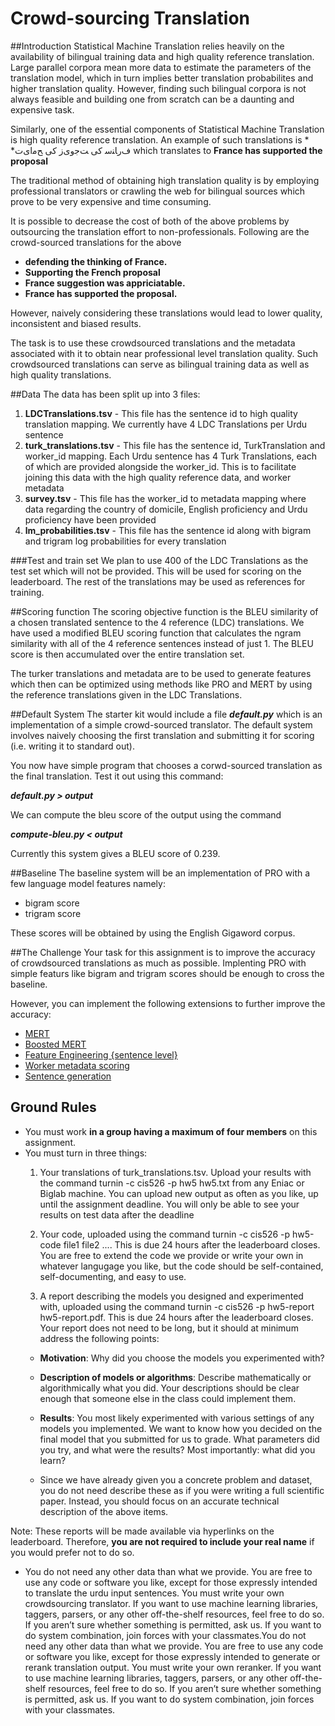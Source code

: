 Crowd-sourcing Translation
=========================


##Introduction
Statistical Machine Translation relies heavily on the availability of bilingual training data and high quality reference translation. Large parallel corpora mean more data to estimate the parameters of the translation model, which in turn implies better translation probabilites and higher translation quality. However, finding such bilingual corpora is not always feasible and building one from scratch can be a daunting and expensive task.

Similarly, one of the essential components of Statistical Machine Translation is high quality reference translation. An example of such translations is
	* *ﻑﺭﺎﻨﺳ کی ﺖﺟﻭیﺯ کی ﺢﻣﺍیﺕ
    which translates to **France has supported the proposal**

The traditional method of obtaining high translation quality is by employing professional translators or crawling the web for bilingual sources which prove to be very expensive and time consuming. 

It is possible to decrease the cost of both of the above problems by outsourcing the translation effort to non-professionals. Following are the crowd-sourced translations for the above

*	**defending the thinking of France.**
*	**Supporting the French proposal**
*	**France suggestion was appriciatable.**
*	**France has supported the proposal.**

However, naively considering these translations would lead to lower quality, inconsistent and biased results. 

The task is to use these crowdsourced translations and the metadata associated with it to obtain near professional level translation quality. Such crowdsourced translations can serve as bilingual training data as well as high quality translations.


##Data
The data has been split up into 3 files:

1.	**LDCTranslations.tsv** - This file has the sentence id to high quality translation mapping. We currently have 4 LDC Translations per Urdu sentence
2.	**turk_translations.tsv** - This file has the sentence id, TurkTranslation and worker_id mapping. Each Urdu sentence has 4 Turk Translations, each of which are provided alongside the worker_id. This is to facilitate joining this data with the high quality reference data, and worker metadata
3.	**survey.tsv** - This file has the worker_id to metadata mapping where data regarding the country of domicile, English proficiency and Urdu proficiency have been provided
4.	**lm_probabilities.tsv** - This file has the sentence id along with bigram and trigram log probabilities for every translation

###Test and train set
We plan to use 400 of the LDC Translations as the test set which will not be provided. This will be used for scoring on the leaderboard.
The rest of the translations may be used as references for training.

##Scoring function
The scoring objective function is the BLEU similarity of a chosen translated sentence to the 4 reference (LDC) translations. We have used a modified BLEU scoring function that calculates the ngram similarity with all of the 4 reference sentences instead of just 1. The BLEU score is then accumulated over the entire translation set.

The turker translations and metadata are to be used to generate features which then can be optimized using methods like PRO and MERT by using the reference translations given in the LDC Translations.

##Default System
The starter kit would include a file *__default.py__* which is an implementation of a simple crowd-sourced translator. The default system involves naively choosing the first translation and submitting it for scoring (i.e. writing it to standard out).
 
You now have simple program that chooses a corwd-sourced translation as the final translation. Test it out using this command:

*__default.py > output__*

We can compute the bleu score of the output using the command

*__compute-bleu.py < output__*

Currently this system gives a BLEU score of 0.239.

##Baseline
The baseline system will be an implementation of PRO with a few language model features namely:

*	bigram score
*	trigram score

These scores will be obtained by using the English Gigaword corpus.


##The Challenge
Your task for this assignment is to improve the accuracy of crowdsourced translations as much as possible. Implenting PRO with simple featurs like bigram and trigram scores should be enough to cross the baseline. 

However, you can implement the following extensions to further improve the accuracy:

*	[MERT](http://mt-archive.info/ACL-2011-Zaidan.pdf)
*	[Boosted MERT](https://ssli.ee.washington.edu/people/duh/papers/acl08boost.pdf)
*	[Feature Engineering {sentence level}][Crowdsourcing Translation]
*	[Worker metadata scoring][Crowdsourcing Translation]
*	[Sentence generation][Crowdsourcing Translation]

[Crowdsourcing Translation]:(http://www.cis.upenn.edu/~ccb/publications/crowdsourcing-translation.pdf)
    

 
## Ground Rules

*	You must work **in a group having a maximum of four members** on this assignment.
*	You must turn in three things:
	1.	Your translations of turk_translations.tsv. Upload your 			results with the command turnin -c cis526 -p hw5 hw5.txt 			from any Eniac or Biglab machine. You can upload new output 		as often as you like, up until the assignment deadline. You will only be able to see your results on test data after the deadline

	2.	Your code, uploaded using the command turnin -c cis526 -p hw5-code file1 file2 .... This is due 24 hours after the leaderboard closes. You are free to extend the code we provide or write your own in whatever langugage you like, but the code should be self-contained, self-documenting, and easy to use.
    
    3.	A report describing the models you designed and experimented with, uploaded using the command turnin -c cis526 -p hw5-report hw5-report.pdf. This is due 24 hours after the leaderboard closes. Your report does not need to be long, but it should at minimum address the following points:
    *	**Motivation**: Why did you choose the models you experimented with?
    *	**Description of models or algorithms**: Describe mathematically or algorithmically what you did. Your descriptions should be clear enough that someone else in the class could implement them.
	
    *	**Results**: You most likely experimented with various settings of any models you implemented. We want to know how you decided on the final model that you submitted for us to grade. What parameters did you try, and what were the results? Most importantly: what did you learn?
    
    *	Since we have already given you a concrete problem and dataset, you do not need describe these as if you were writing a full scientific paper. Instead, you should focus on an accurate technical description of the above items.

Note: These reports will be made available via hyperlinks on the leaderboard. Therefore, **you are not required to include your real name** if you would prefer not to do so.


*	You do not need any other data than what we provide. You are free to use any code or software you like, except for those expressly intended to translate the urdu input sentences. You must write your own crowdsourcing translator. If you want to use machine learning libraries, taggers, parsers, or any other off-the-shelf resources, feel free to do so. If you aren’t sure whether something is permitted, ask us. If you want to do system combination, join forces with your classmates.You do not need any other data than what we provide. You are free to use any code or software you like, except for those expressly intended to generate or rerank translation output. You must write your own reranker. If you want to use machine learning libraries, taggers, parsers, or any other off-the-shelf resources, feel free to do so. If you aren’t sure whether something is permitted, ask us. If you want to do system combination, join forces with your classmates.

    